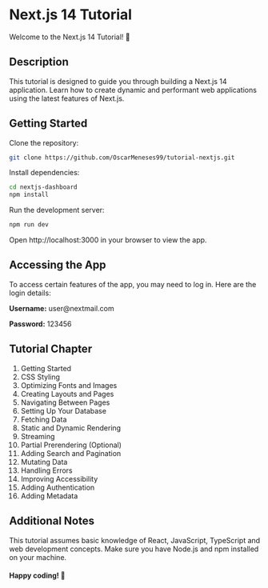 
# Next.js 14 Tutorial
Welcome to the Next.js 14 Tutorial! 🚀

## Description
This tutorial is designed to guide you through building a Next.js 14 application. Learn how to create dynamic and performant web applications using the latest features of Next.js.

## Getting Started
Clone the repository:

``` bash
git clone https://github.com/OscarMeneses99/tutorial-nextjs.git
```
Install dependencies:

``` bash
cd nextjs-dashboard
npm install
```
Run the development server:
``` bash
npm run dev
```
Open http://localhost:3000 in your browser to view the app.

## Accessing the App
To access certain features of the app, you may need to log in. Here are the login details:

<p><strong>Username:</strong> user@nextmail.com</p>
<p><strong>Password:</strong> 123456</p>

## Tutorial Chapter
<ol>
  <li>Getting Started</li>
  <li>CSS Styling</li>
  <li>Optimizing Fonts and Images</li>
  <li>Creating Layouts and Pages</li>
  <li>Navigating Between Pages</li>
  <li>Setting Up Your Database</li>
  <li>Fetching Data</li>
  <li>Static and Dynamic Rendering</li>
  <li>Streaming</li>
  <li>Partial Prerendering (Optional)</li>
  <li>Adding Search and Pagination</li>
  <li>Mutating Data</li>
  <li>Handling Errors</li>
  <li>Improving Accessibility</li>
  <li>Adding Authentication</li>
  <li>Adding Metadata</li>
</ol>

## Additional Notes
This tutorial assumes basic knowledge of React, JavaScript, TypeScript and web development concepts.
Make sure you have Node.js and npm installed on your machine.

#### Happy coding! 🚀
